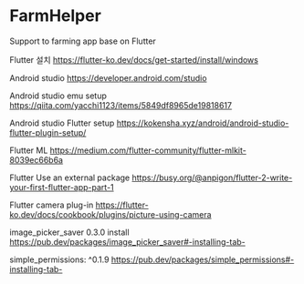 # FarmHelper
Support to farming app base on Flutter 

Flutter 설치
https://flutter-ko.dev/docs/get-started/install/windows

Android studio
https://developer.android.com/studio

Android studio emu setup
https://qiita.com/yacchi1123/items/5849df8965de19818617


Android studio Flutter setup
https://kokensha.xyz/android/android-studio-flutter-plugin-setup/

Flutter ML
https://medium.com/flutter-community/flutter-mlkit-8039ec66b6a

Flutter Use an external package
https://busy.org/@anpigon/flutter-2-write-your-first-flutter-app-part-1

Flutter camera plug-in
https://flutter-ko.dev/docs/cookbook/plugins/picture-using-camera

image_picker_saver 0.3.0 install
https://pub.dev/packages/image_picker_saver#-installing-tab-

simple_permissions: ^0.1.9
https://pub.dev/packages/simple_permissions#-installing-tab-
